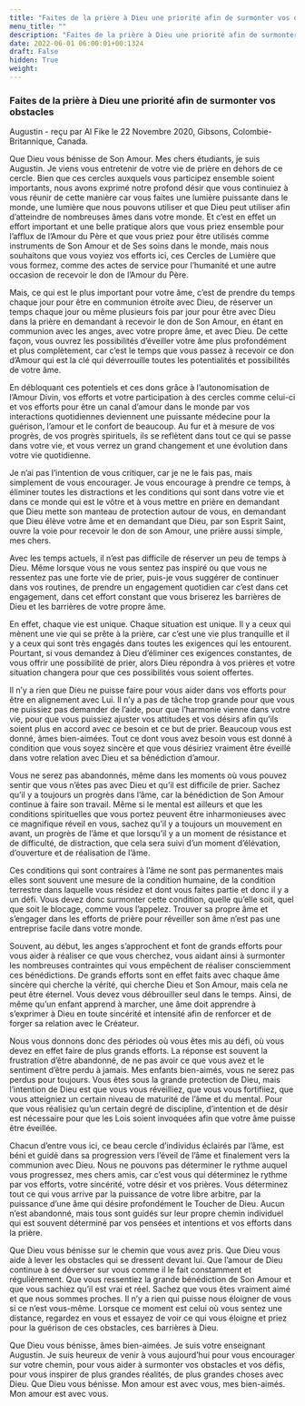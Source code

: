 ```yaml
---
title: "Faites de la prière à Dieu une priorité afin de surmonter vos obstacles"
menu_title: ""
description: "Faites de la prière à Dieu une priorité afin de surmonter vos obstacles"
date: 2022-06-01 06:00:01+00:1324
draft: False
hidden: True
weight:
---
```

### Faites de la prière à Dieu une priorité afin de surmonter vos obstacles

Augustin - reçu par Al Fike le 22 Novembre 2020, Gibsons, Colombie-Britannique, Canada.

Que Dieu vous bénisse de Son Amour. Mes chers étudiants, je suis Augustin. Je viens vous entretenir de votre vie de prière en dehors de ce cercle. Bien que ces cercles auxquels vous participez ensemble soient importants, nous avons exprimé notre profond désir que vous continuiez à vous réunir de cette manière car vous faites une lumière puissante dans le monde, une lumière que nous pouvons utiliser et que Dieu peut utiliser afin d’atteindre de nombreuses âmes dans votre monde. Et c’est en effet un effort important et une belle pratique alors que vous priez ensemble pour l’afflux de l’Amour du Père et que vous priez pour être utilisés comme instruments de Son Amour et de Ses soins dans le monde, mais nous souhaitons que vous voyiez vos efforts ici, ces Cercles de Lumière que vous formez, comme des actes de service pour l’humanité et une autre occasion de recevoir le don de l’Amour du Père.

Mais, ce qui est le plus important pour votre âme, c’est de prendre du temps chaque jour pour être en communion étroite avec Dieu, de réserver un temps chaque jour ou même plusieurs fois par jour pour être avec Dieu dans la prière en demandant à recevoir le don de Son Amour, en étant en communion avec les anges, avec votre propre âme, et avec Dieu. De cette façon, vous ouvrez les possibilités d’éveiller votre âme plus profondément et plus complètement, car c’est le temps que vous passez à recevoir ce don d’Amour qui est la clé qui déverrouille toutes les potentialités et possibilités de votre âme.

En débloquant ces potentiels et ces dons grâce à l’autonomisation de l’Amour Divin, vos efforts et votre participation à des cercles comme celui-ci et vos efforts pour être un canal d’amour dans le monde par vos interactions quotidiennes deviennent une puissante médecine pour la guérison, l’amour et le confort de beaucoup. Au fur et à mesure de vos progrès, de vos progrès spirituels, ils se reflètent dans tout ce qui se passe dans votre vie, et vous verrez un grand changement et une évolution dans votre vie quotidienne.

Je n’ai pas l’intention de vous critiquer, car je ne le fais pas, mais simplement de vous encourager. Je vous encourage à prendre ce temps, à éliminer toutes les distractions et les conditions qui sont dans votre vie et dans ce monde qui est le vôtre et à vous mettre en prière en demandant que Dieu mette son manteau de protection autour de vous, en demandant que Dieu élève votre âme et en demandant que Dieu, par son Esprit Saint, ouvre la voie pour recevoir le don de son Amour, une prière aussi simple, mes chers.

Avec les temps actuels, il n’est pas difficile de réserver un peu de temps à Dieu. Même lorsque vous ne vous sentez pas inspiré ou que vous ne ressentez pas une forte vie de prier, puis-je vous suggérer de continuer dans vos routines, de prendre un engagement quotidien car c’est dans cet engagement, dans cet effort constant que vous briserez les barrières de Dieu et les barrières de votre propre âme.

En effet, chaque vie est unique. Chaque situation est unique. Il y a ceux qui mènent une vie qui se prête à la prière, car c’est une vie plus tranquille et il y a ceux qui sont très engagés dans toutes les exigences qui les entourent. Pourtant, si vous demandez à Dieu d’éliminer ces exigences constantes, de vous offrir une possibilité de prier, alors Dieu répondra à vos prières et votre situation changera pour que ces possibilités vous soient offertes.

Il n’y a rien que Dieu ne puisse faire pour vous aider dans vos efforts pour être en alignement avec Lui. Il n’y a pas de tâche trop grande pour que vous ne puissiez pas demander de l’aide, pour que l’harmonie vienne dans votre vie, pour que vous puissiez ajuster vos attitudes et vos désirs afin qu’ils soient plus en accord avec ce besoin et ce but de prier. Beaucoup vous est donné, âmes bien-aimées. Tout ce dont vous avez besoin vous est donné à condition que vous soyez sincère et que vous désiriez vraiment être éveillé dans votre relation avec Dieu et sa bénédiction d’amour.

Vous ne serez pas abandonnés, même dans les moments où vous pouvez sentir que vous n’êtes pas avec Dieu et qu’il est difficile de prier. Sachez qu’il y a toujours un progrès dans l’âme, car la bénédiction de Son Amour continue à faire son travail. Même si le mental est ailleurs et que les conditions spirituelles que vous portez peuvent être inharmonieuses avec ce magnifique réveil en vous, sachez qu’il y a toujours un mouvement en avant, un progrès de l’âme et que lorsqu’il y a un moment de résistance et de difficulté, de distraction, que cela sera suivi d’un moment d’élévation, d’ouverture et de réalisation de l’âme.

Ces conditions qui sont contraires à l’âme ne sont pas permanentes mais elles sont souvent une mesure de la condition humaine, de la condition terrestre dans laquelle vous résidez et dont vous faites partie et donc il y a un défi. Vous devez donc surmonter cette condition, quelle qu’elle soit, quel que soit le blocage, comme vous l’appelez. Trouver sa propre âme et s’engager dans les efforts de prière pour réveiller son âme n’est pas une entreprise facile dans votre monde.

Souvent, au début, les anges s’approchent et font de grands efforts pour vous aider à réaliser ce que vous cherchez, vous aidant ainsi à surmonter les nombreuses contraintes qui vous empêchent de réaliser consciemment ces bénédictions. De grands efforts sont en effet faits avec chaque âme sincère qui cherche la vérité, qui cherche Dieu et Son Amour, mais cela ne peut être éternel. Vous devez vous débrouiller seul dans le temps. Ainsi, de même qu’un enfant apprend à marcher, une âme doit apprendre à s’exprimer à Dieu en toute sincérité et intensité afin de renforcer et de forger sa relation avec le Créateur.

Nous vous donnons donc des périodes où vous êtes mis au défi, où vous devez en effet faire de plus grands efforts. La réponse est souvent la frustration d’être abandonné, de ne pas avoir ce que vous avez et le sentiment d’être perdu à jamais. Mes enfants bien-aimés, vous ne serez pas perdus pour toujours. Vous êtes sous la grande protection de Dieu, mais l’intention de Dieu est que vous vous réveilliez, que vous vous fortifiiez, que vous atteigniez un certain niveau de maturité de l’âme et du mental. Pour que vous réalisiez qu’un certain degré de discipline, d’intention et de désir est nécessaire pour que les Lois soient invoquées afin que votre âme puisse être éveillée.

Chacun d’entre vous ici, ce beau cercle d’individus éclairés par l’âme, est béni et guidé dans sa progression vers l’éveil de l’âme et finalement vers la communion avec Dieu. Nous ne pouvons pas déterminer le rythme auquel vous progressez, mes chers amis, car c’est vous qui déterminez le rythme par vos efforts, votre sincérité, votre désir et vos prières. Vous déterminez tout ce qui vous arrive par la puissance de votre libre arbitre, par la puissance d’une âme qui désire profondément le Toucher de Dieu. Aucun n’est abandonné, mais tous sont guidés sur leur propre chemin individuel qui est souvent déterminé par vos pensées et intentions et vos efforts dans la prière.

Que Dieu vous bénisse sur le chemin que vous avez pris. Que Dieu vous aide à lever les obstacles qui se dressent devant lui. Que l’amour de Dieu continue à se déverser sur vous comme il le fait constamment et régulièrement. Que vous ressentiez la grande bénédiction de Son Amour et que vous sachiez qu’il est vrai et réel. Sachez que vous êtes vraiment aimé et que nous sommes proches. Il n’y a rien qui puisse nous éloigner de vous si ce n’est vous-même. Lorsque ce moment est celui où vous sentez une distance, regardez en vous et essayez de voir ce qui vous éloigne et priez pour la guérison de ces obstacles, ces barrières à Dieu.

Que Dieu vous bénisse, âmes bien-aimées. Je suis votre enseignant Augustin. Je suis heureux de venir à vous aujourd’hui pour vous encourager sur votre chemin, pour vous aider à surmonter vos obstacles et vos défis, pour vous inspirer de plus grandes réalités, de plus grandes choses avec Dieu. Que Dieu vous bénisse. Mon amour est avec vous, mes bien-aimés. Mon amour est avec vous.
